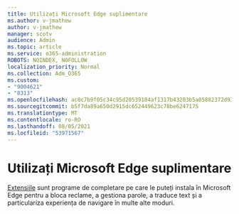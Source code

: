```yaml
---
title: Utilizați Microsoft Edge suplimentare
ms.author: v-jmathew
author: v-jmathew
manager: scotv
audience: Admin
ms.topic: article
ms.service: o365-administration
ROBOTS: NOINDEX, NOFOLLOW
localization_priority: Normal
ms.collection: Adm_O365
ms.custom:
- "9004621"
- "8313"
ms.openlocfilehash: ac0c7b9f05c34c95d20539104af1317b43203b5a05882372d93c98b80632ced3
ms.sourcegitcommit: b5f7da89a650d2915dc652449623c78be6247175
ms.translationtype: MT
ms.contentlocale: ro-RO
ms.lasthandoff: 08/05/2021
ms.locfileid: "53971567"
---
```

# <a name="use-microsoft-edge-extensions"></a>Utilizați Microsoft Edge suplimentare

[Extensiile](https://go.microsoft.com/fwlink/?linkid=2135619) sunt programe de completare pe care le puteți instala în Microsoft Edge pentru a bloca reclame, a gestiona parole, a traduce text și a particulariza experiența de navigare în multe alte moduri.
